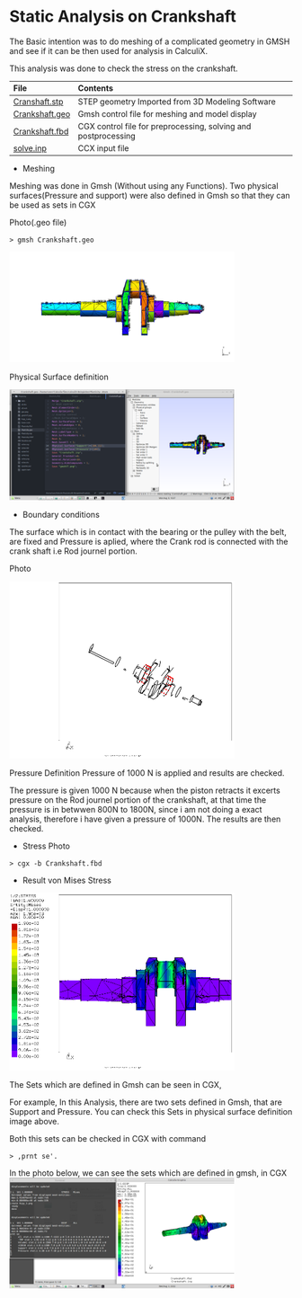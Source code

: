 # Static Analysis on Crankshaft

The Basic intention was to do meshing of a complicated geometry in GMSH and see if it can be then used for analysis in CalculiX.

This analysis was done to check the stress on the crankshaft.

| File     | Contents       |
| :------- | :------------- |
| [Cranshaft.stp](Crankshaft.stp) | STEP geometry Imported from 3D Modeling Software |
| [Crankshaft.geo](Crankshaft.geo) | Gmsh control file for meshing and model display |
| [Crankshaft.fbd](Crankshaft.fbd) | CGX control file for preprocessing, solving and postprocessing |
| [solve.inp](solve.inp) | CCX input file |


* Meshing

Meshing was done in Gmsh (Without using any Functions). Two physical surfaces(Pressure and support) were also defined in Gmsh so that they can be used as sets in CGX 

Photo(.geo file)
```
> gmsh Crankshaft.geo
```
<img src="Refs/gmshVT.png" width="400" title="Sets for boundary application">

Physical Surface definition

<img src="Refs/Crankshaft-sets.png" width="400" title="Sets for boundary application">

* Boundary conditions

The surface which is in contact with the bearing or the pulley with the belt, are fixed and Pressure is aplied, where the Crank rod is connected with the crank shaft i.e Rod journel portion.

Photo

<img src="Refs/sets.png" width="400" title="Stress">

Pressure Definition
Pressure of 1000 N is applied and results are checked.

The pressure is given 1000 N because when the piston retracts it excerts pressure on the Rod journel portion of the crankshaft, at that time the pressure is in betwwen 800N to 1800N, since i am not doing a exact analysis, therefore i have given a pressure of 1000N. 
The results are then checked.

* Stress Photo
```
> cgx -b Crankshaft.fbd
```
* Result von Mises Stress

<img src="Refs/se.png" width="400" title="Sets for boundary application">


The Sets which are defined in Gmsh can be seen in CGX,

For example, In this Analysis, there are two sets defined in Gmsh, that are Support and Pressure. You can check this Sets in physical surface definition image above.

Both this sets can be checked in CGX with command 
```
> ,prnt se'.
```
In the photo below, we can see the sets which are defined in gmsh, in CGX
<img src="Refs/Sets-Crankshaft.png" width="400" title="Sets for boundary application">




